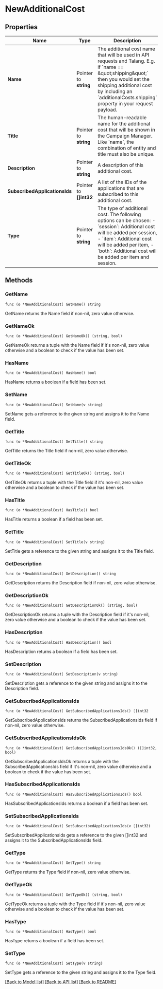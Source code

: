 # NewAdditionalCost

## Properties

Name | Type | Description | Notes
------------ | ------------- | ------------- | -------------
**Name** | Pointer to **string** | The additional cost name that will be used in API requests and Talang. E.g. if &#x60;name &#x3D;&#x3D; \&quot;shipping\&quot;&#x60; then you would set the shipping additional cost by including an &#x60;additionalCosts.shipping&#x60; property in your request payload. | 
**Title** | Pointer to **string** | The human-readable name for the additional cost that will be shown in the Campaign Manager. Like &#x60;name&#x60;, the combination of entity and title must also be unique. | 
**Description** | Pointer to **string** | A description of this additional cost. | 
**SubscribedApplicationsIds** | Pointer to **[]int32** | A list of the IDs of the applications that are subscribed to this additional cost. | [optional] 
**Type** | Pointer to **string** | The type of additional cost. The following options can be chosen: - &#x60;session&#x60;: Additional cost will be added per session, - &#x60;item&#x60;: Additional cost will be added per item, - &#x60;both&#x60;: Additional cost will be added per item and session.  | [optional] [default to TYPE_SESSION]

## Methods

### GetName

`func (o *NewAdditionalCost) GetName() string`

GetName returns the Name field if non-nil, zero value otherwise.

### GetNameOk

`func (o *NewAdditionalCost) GetNameOk() (string, bool)`

GetNameOk returns a tuple with the Name field if it's non-nil, zero value otherwise
and a boolean to check if the value has been set.

### HasName

`func (o *NewAdditionalCost) HasName() bool`

HasName returns a boolean if a field has been set.

### SetName

`func (o *NewAdditionalCost) SetName(v string)`

SetName gets a reference to the given string and assigns it to the Name field.

### GetTitle

`func (o *NewAdditionalCost) GetTitle() string`

GetTitle returns the Title field if non-nil, zero value otherwise.

### GetTitleOk

`func (o *NewAdditionalCost) GetTitleOk() (string, bool)`

GetTitleOk returns a tuple with the Title field if it's non-nil, zero value otherwise
and a boolean to check if the value has been set.

### HasTitle

`func (o *NewAdditionalCost) HasTitle() bool`

HasTitle returns a boolean if a field has been set.

### SetTitle

`func (o *NewAdditionalCost) SetTitle(v string)`

SetTitle gets a reference to the given string and assigns it to the Title field.

### GetDescription

`func (o *NewAdditionalCost) GetDescription() string`

GetDescription returns the Description field if non-nil, zero value otherwise.

### GetDescriptionOk

`func (o *NewAdditionalCost) GetDescriptionOk() (string, bool)`

GetDescriptionOk returns a tuple with the Description field if it's non-nil, zero value otherwise
and a boolean to check if the value has been set.

### HasDescription

`func (o *NewAdditionalCost) HasDescription() bool`

HasDescription returns a boolean if a field has been set.

### SetDescription

`func (o *NewAdditionalCost) SetDescription(v string)`

SetDescription gets a reference to the given string and assigns it to the Description field.

### GetSubscribedApplicationsIds

`func (o *NewAdditionalCost) GetSubscribedApplicationsIds() []int32`

GetSubscribedApplicationsIds returns the SubscribedApplicationsIds field if non-nil, zero value otherwise.

### GetSubscribedApplicationsIdsOk

`func (o *NewAdditionalCost) GetSubscribedApplicationsIdsOk() ([]int32, bool)`

GetSubscribedApplicationsIdsOk returns a tuple with the SubscribedApplicationsIds field if it's non-nil, zero value otherwise
and a boolean to check if the value has been set.

### HasSubscribedApplicationsIds

`func (o *NewAdditionalCost) HasSubscribedApplicationsIds() bool`

HasSubscribedApplicationsIds returns a boolean if a field has been set.

### SetSubscribedApplicationsIds

`func (o *NewAdditionalCost) SetSubscribedApplicationsIds(v []int32)`

SetSubscribedApplicationsIds gets a reference to the given []int32 and assigns it to the SubscribedApplicationsIds field.

### GetType

`func (o *NewAdditionalCost) GetType() string`

GetType returns the Type field if non-nil, zero value otherwise.

### GetTypeOk

`func (o *NewAdditionalCost) GetTypeOk() (string, bool)`

GetTypeOk returns a tuple with the Type field if it's non-nil, zero value otherwise
and a boolean to check if the value has been set.

### HasType

`func (o *NewAdditionalCost) HasType() bool`

HasType returns a boolean if a field has been set.

### SetType

`func (o *NewAdditionalCost) SetType(v string)`

SetType gets a reference to the given string and assigns it to the Type field.


[[Back to Model list]](../README.md#documentation-for-models) [[Back to API list]](../README.md#documentation-for-api-endpoints) [[Back to README]](../README.md)


